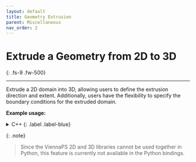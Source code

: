 ```yaml
---
layout: default
title: Geometry Extrusion
parent: Miscellaneous
nav_order: 2
---
```


# Extrude a Geometry from 2D to 3D
{: .fs-9 .fw-500}

---

Extrude a 2D domain into 3D, allowing users to define the extrusion direction and extent. Additionally, users have the flexibility to specify the boundary conditions for the extruded domain.

__Example usage:__

<details markdown="1">
<summary markdown="1">
C++
{: .label .label-blue}
</summary>
```c++
ps::Extrude<double>(domain2D, domain3D, 
                    {0., 1.}, // min and max extent in the extruded dim
                    2, // extrude in z-direction
                    {viennals::BoundaryConditionEnum::REFLECTIVE,
                     viennals::BoundaryConditionEnum::REFLECTIVE,
                     viennals::BoundaryConditionEnum::INFINITE_BOUNDARY}).apply();
``` 
</details>

{: .note}
> Since the ViennaPS 2D and 3D libraries cannot be used together in Python, this feature is currently not available in the Python bindings.